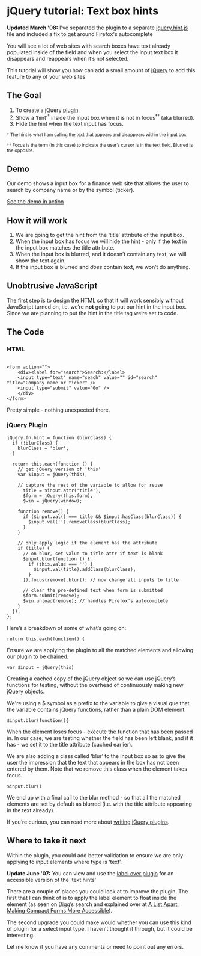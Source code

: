 # jQuery tutorial: Text box hints

<div class="update">
<p><strong>Updated March '08:</strong> I've separated the plugin to a separate <a href="/downloads/jquery.hint.js">jquery.hint.js</a> file and included a fix to get around Firefox's autocomplete</p>
</div>

<p>You will see a lot of web sites with search boxes have text already populated inside of the field and when you select the input text box it disappears and reappears when it&#8217;s not selected.</p>

<p>This tutorial will show you how can add a small amount of <a href="http://jquery.com">jQuery</a> to add this feature to any of your web sites.</p>


<!--more-->

<h2>The Goal</h2>

<ol>
<li>To create a jQuery <a href="http://docs.jquery.com/Plugins">plugin</a>.</li>
<li>Show a &#8216;hint&#8217;<sup>&dagger;</sup> inside the input box when it is not in focus<sup>&dagger;&dagger;</sup> (aka blurred).</li>
<li>Hide the hint when the text input has focus.</li>
</ol>

<p><small>&dagger; The hint is what I am calling the text that appears and disappears within the input box.</small></p>

<p><small>&dagger;&dagger; Focus is the term (in this case) to indicate the user&#8217;s cursor is in the text field.  Blurred is the opposite.</small></p>

<h2>Demo</h2>

<p>Our demo shows a input box for a finance web site that allows the user to search by company name or by the symbol (ticker).</p>

<p><a href="http://remysharp.com/wp-content/uploads/2007/01/input_hint.html">See the demo in action</a></p>

<h2>How it will work</h2>

<ol>
<li>We are going to get the hint from the &#8216;title&#8217; attribute of the input box.</li>
<li>When the input box has focus we will hide the hint - only if the text in the input box matches the title attribute.</li>
<li>When the input box is blurred, and it doesn&#8217;t contain any text, we will show the text again.</li>
<li>If the input box is blurred and <em>does</em> contain text, we won&#8217;t do anything.</li>
</ol>

<h2>Unobtrusive JavaScript</h2>

<p>The first step is to design the HTML so that it will work sensibly without JavaScript turned on, i.e. we&#8217;re <strong>not</strong> going to put our hint in the input box.  Since we are planning to put the hint in the title tag we&#8217;re set to code.</p>

<h2>The Code</h2>

<h3>HTML</h3>

<pre><code>
&lt;form action=&quot;&quot;&gt;
    &lt;div&gt;&lt;label for=&quot;search&quot;&gt;Search:&lt;/label&gt;
    &lt;input type=&quot;text&quot; name=&quot;seach&quot; value=&quot;&quot; id=&quot;search&quot; title=&quot;Company name or ticker&quot; /&gt;
    &lt;input type=&quot;submit&quot; value=&quot;Go&quot; /&gt;
    &lt;/div&gt;
&lt;/form&gt;
</code></pre>

<p>Pretty simple - nothing unexpected there.</p>

<h3>jQuery Plugin</h3>

<pre><code>jQuery.fn.hint = function (blurClass) {
  if (!blurClass) { 
    blurClass = 'blur';
  }
    
  return this.each(function () {
    // get jQuery version of 'this'
    var $input = jQuery(this),
    
    // capture the rest of the variable to allow for reuse
      title = $input.attr('title'),
      $form = jQuery(this.form),
      $win = jQuery(window);

    function remove() {
      if ($input.val() === title && $input.hasClass(blurClass)) {
        $input.val('').removeClass(blurClass);
      }
    }

    // only apply logic if the element has the attribute
    if (title) { 
      // on blur, set value to title attr if text is blank
      $input.blur(function () {
        if (this.value === '') {
          $input.val(title).addClass(blurClass);
        }
      }).focus(remove).blur(); // now change all inputs to title
      
      // clear the pre-defined text when form is submitted
      $form.submit(remove);
      $win.unload(remove); // handles Firefox's autocomplete
    }
  });
};</code></pre>

<p>Here&#8217;s a breakdown of some of what&#8217;s going on:</p>

<pre><code>return this.each(function() {</code></pre>

<p>Ensure we are applying the plugin to all the matched elements and allowing our plugin to be <a href="http://docs.jquery.com/How_jQuery_Works#Chainability_.28The_Magic_of_jQuery.29">chained</a>.</p>

<pre><code>var $input = jQuery(this)</code></pre>

<p>Creating a cached copy of the jQuery object so we can use jQuery&#8217;s functions for testing, without the overhead of continuously making new jQuery objects.</p>

<p>We're using a $ symbol as a prefix to the variable to give a visual que that the variable contains jQuery functions, rather than a plain DOM element.</p>

<pre><code>$input.blur(function(){</code></pre>

<p>When the element loses focus - execute the function that has been passed in.  In our case, we are testing whether the field has been left blank, and if it has - we set it to the title attribute (cached earlier).</p>

<p>We are also adding a class called &#8216;blur&#8217; to the input box so as to give the user the impression that the text that appears in the box has not been entered by them.  Note that we remove this class when the element takes focus.</p>

<pre><code>$input.blur()</code></pre>

<p>We end up with a final call to the blur method - so that all the matched elements are set by default as blurred (i.e. with the title attribute appearing in the text already).</p>

<p>If you&#8217;re curious, you can read more about <a href="http://docs.jquery.com/Plugins/Authoring">writing jQuery plugins</a>.</p>

<h2>Where to take it next</h2>

<p>Within the plugin, you could add better validation to ensure we are only applying to input elements where type is &#8216;text&#8217;.</p>

<div class="update"><p><strong>Update June '07:</strong> You can view and use the <a href="http://remysharp.com/2007/03/19/a-few-more-jquery-plugins-crop-labelover-and-pluck/#labelOver">label over plugin</a> for an accessible version of the 'text hints'</p></div>

<p>There are a couple of places you could look at to improve the plugin.  The first that I can think of is to apply the label element to float inside the element (as seen on <a href="http://digg.com">Digg</a>&#8217;s search and explained over at <a href="http://www.alistapart.com/articles/makingcompactformsmoreaccessible">A List Apart: Making Compact Forms More Accessible</a>).</p>

<p>The second upgrade you could make would whether you can use this kind of plugin for a select input type.  I haven&#8217;t thought it through, but it could be interesting.</p>

<p>Let me know if you have any comments or need to point out any errors.</p>